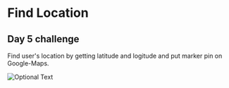 # Find Location
## Day 5 challenge

Find user's location by getting latitude and logitude and put marker pin on Google-Maps.

![Optional Text](../master/day5.gif)
